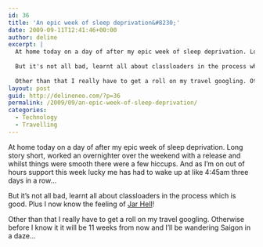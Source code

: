 ```yaml
---
id: 36
title: 'An epic week of sleep deprivation&#8230;'
date: 2009-09-11T12:41:46+00:00
author: deline
excerpt: |
  At home today on a day of after my epic week of sleep deprivation. Long story short, worked an overnighter over the weekend with a release and whilst things were smooth there were a few hiccups. And as I'm on out of hours support this week lucky me has had to wake up at like 4:45am three days in a row...
  
  But it's not all bad, learnt all about classloaders in the process which is good. Plus I now know the feeling of <a href="http://en.wikipedia.org/wiki/Java_Classloader#JAR_hell">Jar Hell</a>!
  
  Other than that I really have to get a roll on my travel googling. Otherwise before I know it it will be 11 weeks from now and I'll be wandering Saigon in a daze...
layout: post
guid: http://delineneo.com/?p=36
permalink: /2009/09/an-epic-week-of-sleep-deprivation/
categories:
  - Technology
  - Travelling
---
```

At home today on a day of after my epic week of sleep deprivation. Long story short, worked an overnighter over the weekend with a release and whilst things were smooth there were a few hiccups. And as I&#8217;m on out of hours support this week lucky me has had to wake up at like 4:45am three days in a row&#8230;

But it&#8217;s not all bad, learnt all about classloaders in the process which is good. Plus I now know the feeling of [Jar Hell](http://en.wikipedia.org/wiki/Java_Classloader#JAR_hell)!

Other than that I really have to get a roll on my travel googling. Otherwise before I know it it will be 11 weeks from now and I&#8217;ll be wandering Saigon in a daze&#8230;